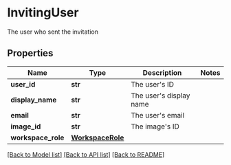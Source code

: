 # InvitingUser

The user who sent the invitation

## Properties

| Name               | Type                                  | Description                 | Notes |
| ------------------ | ------------------------------------- | --------------------------- | ----- |
| **user_id**        | **str**                               | The user&#39;s ID           |
| **display_name**   | **str**                               | The user&#39;s display name |
| **email**          | **str**                               | The user&#39;s email        |
| **image_id**       | **str**                               | The image&#39;s ID          |
| **workspace_role** | [**WorkspaceRole**](WorkspaceRole.md) |                             |

[[Back to Model list]](../README.md#documentation-for-models) [[Back to API list]](../README.md#documentation-for-api-endpoints) [[Back to README]](../README.md)
